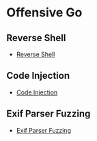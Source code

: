 # Offensive Go

## Reverse Shell
- [Reverse Shell](./rev-shell.md)

## Code Injection
- [Code Injection](./code-injection.md)

## Exif Parser Fuzzing
- [Exif Parser Fuzzing](./exif-fuzz.md)
